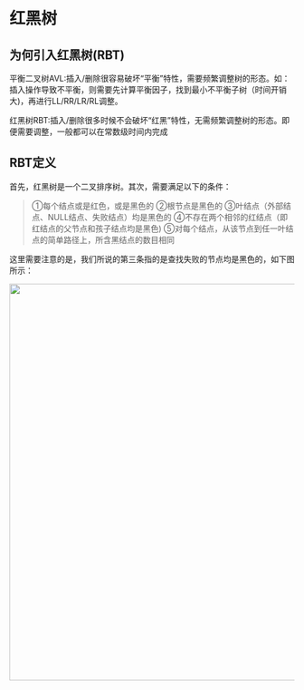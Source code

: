 # 红黑树

## 为何引入红黑树(RBT)

平衡二叉树AVL:插入/删除很容易破坏“平衡”特性，需要频繁调整树的形态。如：插入操作导致不平衡，则需要先计算平衡因子，找到最小不平衡子树（时间开销大)，再进行LL/RR/LR/RL调整。

红黑树RBT:插入/删除很多时候不会破坏“红黑”特性，无需频繁调整树的形态。即便需要调整，一般都可以在常数级时间内完成

## RBT定义

首先，红黑树是一个二叉排序树。其次，需要满足以下的条件：

> ①每个结点或是红色，或是黑色的 
②根节点是黑色的
③叶结点（外部结点、NULL结点、失败结点）均是黑色的
④不存在两个相邻的红结点（即红结点的父节点和孩子结点均是黑色)
⑤对每个结点，从该节点到任一叶结点的简单路径上，所含黑结点的数目相同

这里需要注意的是，我们所说的第三条指的是查找失败的节点均是黑色的，如下图所示：

<img src="https://s3.bmp.ovh/imgs/2022/10/25/46b57e82314b846d.jpg" class='img-fluid' style="width:700px; margin:auto; display:block"/>